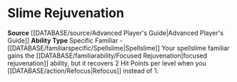﻿---
ability_type: Specific Familiar - Spellslime
id: '24'
name: Slime Rejuvenation
rarity: Common
source: '[[DATABASE/source/Advanced Player''s Guide|Advanced Player''s Guide]]'
type: Familiar Ability

---
# Slime Rejuvenation

**Source** [[DATABASE/source/Advanced Player's Guide|Advanced Player's Guide]] 
**Ability Type** Specific Familiar - [[DATABASE/familiarspecific/Spellslime|Spellslime]]
Your spellslime familiar gains the [[DATABASE/familiarability/Focused Rejuvenation|focused rejuvenation]] ability, but it recovers 2 Hit Points per level when you [[DATABASE/action/Refocus|Refocus]] instead of 1.